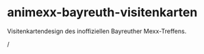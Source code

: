 # animexx-bayreuth-visitenkarten
Visitenkartendesign des inoffiziellen Bayreuther Mexx-Treffens.

/
